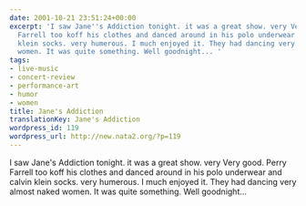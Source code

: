 ```yaml
---
date: 2001-10-21 23:51:24+00:00
excerpt: 'I saw Jane''s Addiction tonight. it was a great show. very Very good. Perry
  Farrell too koff his clothes and danced around in his polo underwear and calvin
  klein socks. very humerous. I much enjoyed it. They had dancing very almost naked
  women. It was quite something. Well goodnight... '
tags:
- live-music
- concert-review
- performance-art
- humor
- women
title: Jane's Addiction
translationKey: Jane's Addiction
wordpress_id: 119
wordpress_url: http://new.nata2.org/?p=119
---
```


I saw Jane's Addiction tonight. it was a great show. very Very good. Perry Farrell too koff his clothes and danced around in his polo underwear and calvin klein socks. very humerous. I much enjoyed it. They had dancing very almost naked women. It was quite something. Well goodnight...